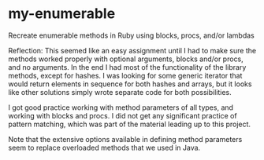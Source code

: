 # my-enumerable
Recreate enumerable methods in Ruby using blocks, procs, and/or lambdas

Reflection:  This seemed like an easy assignment until I had to make sure the methods worked properly with optional arguments, blocks and/or procs, and no arguments.  In the end I had most of the functionality of the library methods, except for hashes.  I was looking for some generic iterator that would return elements in sequence for both hashes and arrays, but it looks like other solutions simply wrote separate code for both possibilities.  

I got good practice working with method parameters of all types, and working with blocks and procs.  I did not get any significant practice of pattern matching, which was part of the material leading up to this project. 

Note that the extensive options available in defining method parameters seem to replace overloaded methods that we used in Java.
